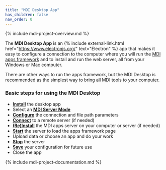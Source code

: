 ```yaml
---
title: "MDI Desktop App"
has_children: false
nav_order: 0
---
```


{% include mdi-project-overview.md %} 

The **MDI Desktop App** is an 
{% include external-link.html href="https://www.electronjs.org/" text="Electron" %}
app that makes it easy to configure a connection to the computer
where you will run the [MDI apps framework](/mdi-apps-framework)
and to install and run the web server, all from your Windows or Mac computer.

There are other ways to run the apps framework, but the MDI Desktop
is recommended as the simplest way to bring all MDI tools to your computer.

### Basic steps for using the MDI Desktop

- **[Install](installation)** the desktop app
- Select an **[MDI Server Mode](server-modes)**
- **[Configure](options/00_index)** the connection and file path parameters
- **[Connect](usage)** to a remote server (if needed)
- **[(Re)Install](usage)** the MDI apps server on your computer or server (if needed)
- **[Start](usage)** the server to load the apps framework page
- Upload data or choose an app and do your work
- **[Stop](usage)** the server
- **[Save](presets)** your configuration for future use
- Close the app

{% include mdi-project-documentation.md %}
